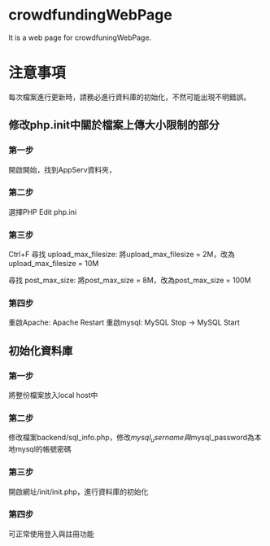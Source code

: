 # crowdfundingWebPage
It is a web page for crowdfuningWebPage.

# 注意事項
每次檔案進行更新時，請務必進行資料庫的初始化，不然可能出現不明錯誤。

## 修改php.init中關於檔案上傳大小限制的部分

### 第一步
開啟開始，找到AppServ資料夾，

### 第二步
選擇PHP Edit php.ini

### 第三步
Ctrl+F 
尋找 upload_max_filesize:
將upload_max_filesize = 2M，改為upload_max_filesize = 10M

尋找 post_max_size:
將post_max_size = 8M，改為post_max_size = 100M

### 第四步
重啟Apache: Apache Restart
重啟mysql: MySQL Stop -> MySQL Start

## 初始化資料庫

### 第一步
將整份檔案放入local host中
### 第二步
修改檔案backend/sql_info.php，修改$mysql_username與$mysql_password為本地mysql的帳號密碼
### 第三步
開啟網址/init/init.php，進行資料庫的初始化
### 第四步
可正常使用登入與註冊功能
